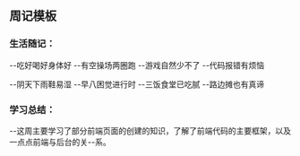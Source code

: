## 周记模板

### 生活随记：

--吃好喝好身体好
--有空操场两圈跑
--游戏自然少不了
--代码报错有烦恼

--阴天下雨鞋易湿
--早八困觉进行时
--三饭食堂已吃腻
--路边摊也有真谛
### 学习总结：

--这周主要学习了部分前端页面的创建的知识，了解了前端代码的主要框架，以及一点点前端与后台的关--系。

